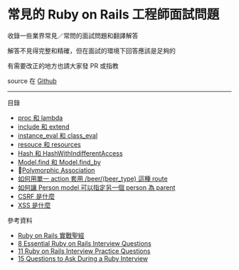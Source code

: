# 常見的 Ruby on Rails 工程師面試問題

收錄一些業界常見／常問的面試問題和翻譯解答

解答不見得完整和精確，但在面試的環境下回答應該是足夠的

有需要改正的地方也請大家發 PR 或指教

source 在 [Github](https://github.com/Unayung/ruby-on-rails-developer-interview-questions)

---

目錄

* [proc 和 lambda](proc--lambda.md)
* [include 和 extend](include--extend.md)
* [instance\_eval 和 class\_eval](instanceeval--classeval.md)
* [resouce 和 resources](resouce--resources.md)
* [Hash 和 HashWithIndifferentAccess](hash.md)
* [Model.find 和 Model.find_by](find.md)
* [Polymorphic Association](poly.md)
* [如何用單一 action 套用 /beer/(beer\_type) 這種 route](beer_type.md)
* [如何讓 Person model 可以指定另一個 person 為 parent](person.md)
* [CSRF 是什麼](csrf.md)
* [XSS 是什麼](xss.md)

參考資料

* [Ruby on Rails 實戰聖經](https://ihower.tw/rails/)
* [8 Essential Ruby on Rails Interview Questions](https://www.toptal.com/ruby-on-rails/interview-questions)
* [11 Ruby on Rails Interview Practice Questions](https://www.codementor.io/ruby-on-rails/tutorial/ruby-on-rails-interview-questions)
* [15 Questions to Ask During a Ruby Interview](https://gist.github.com/ryansobol/5252653)